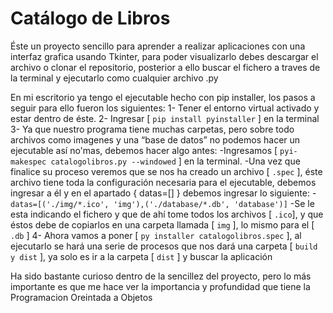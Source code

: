 # Catálogo de Libros

Éste un proyecto sencillo para aprender a realizar aplicaciones con una interfaz grafica usando Tkinter, para poder visualizarlo debes descargar el archivo o clonar el repositorio, posterior a ello buscar el fichero a traves de la terminal y ejecutarlo como cualquier archivo .py

En mi escritorio ya tengo el ejecutable hecho con pip installer, los pasos a seguir para ello fueron los siguientes:
1- Tener el entorno virtual activado y estar dentro de éste.
2- Ingresar [ `pip install pyinstaller` ] en la terminal
3- Ya que nuestro programa tiene muchas carpetas, pero sobre todo archivos como imagenes y una “base de datos” no podemos hacer un ejecutable así no'mas, debemos hacer algo antes:
 -Ingresamos [ `pyi-makespec catalogolibros.py --windowed` ] en la terminal.
 -Una vez que finalice su proceso veremos que se nos ha creado un archivo [ `.spec` ], éste archivo tiene toda la configuración necesaria para el ejecutable, debemos ingresar a él y en el apartado { datas=[] } debemos ingresar lo siguiente:
 -`datas=[('./img/*.ico', 'img'),('./database/*.db', 'database')]`
 -Se le esta indicando el fichero y que de ahí tome todos los archivos [ `.ico`], y que éstos debe de copiarlos en una carpeta llamada [ `img` ], lo mismo para el [ `.db` ]
4- Ahora vamos a poner [ `py installer catalogolibros.spec` ], al ejecutarlo se hará una serie de procesos que nos dará una carpeta [ `build y dist` ], ya solo es ir a la carpeta [ `dist` ] y buscar la aplicación

Ha sido bastante curioso dentro de la sencillez del proyecto, pero lo más importante es que me hace ver la importancia y profundidad que tiene la Programacion Oreintada a Objetos
